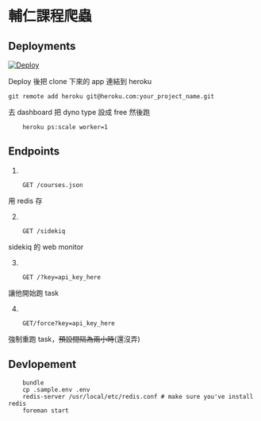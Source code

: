 輔仁課程爬蟲
=========
## Deployments

[![Deploy](https://www.herokucdn.com/deploy/button.png)](https://heroku.com/deploy?template=https://github.com/colorgy/crawler-FJU-course/tree/master)

Deploy 後把 clone 下來的 app 連結到 heroku

```
git remote add heroku git@heroku.com:your_project_name.git
```

去 dashboard 把 dyno type 設成 free 然後跑
```
    heroku ps:scale worker=1
```

## Endpoints

1.
```
    GET /courses.json
```
用 redis 存


2.
```
    GET /sidekiq
```
sidekiq 的 web monitor

3.
```
    GET /?key=api_key_here
```
讓他開始跑 task

4.
```
    GET/force?key=api_key_here
```
強制重跑 task，<del>預設間隔為兩小時</del>(還沒弄)

## Devlopement

```
    bundle
    cp .sample.env .env
    redis-server /usr/local/etc/redis.conf # make sure you've install redis
    foreman start
```
